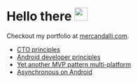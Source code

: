 # Hello there <img src="https://raw.githubusercontent.com/MartinHeinz/MartinHeinz/master/wave.gif" width="30px">

Checkout my portfolio at [mercandalli.com](http://mercandalli.com).
- [CTO principles](https://gist.github.com/Mercandj/de3cc178556dfd3a341c2646b109d221)
- [Android developer principles](https://gist.github.com/Mercandj/423ca32b5b99c03d5819492f4efd1bdc)
- [Yet another MVP pattern multi-platform](https://gist.github.com/Mercandj/4b96e5bdd8a930eec7793beb4d8dacc2)
- [Asynchronous on Android](https://gist.github.com/Mercandj/18d5c4b6fb4531e8c6ae724d6fae554a)
